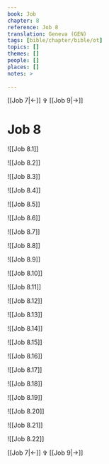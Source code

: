 ```yaml
---
book: Job
chapter: 8
reference: Job 8
translation: Geneva (GEN)
tags: [bible/chapter/bible/ot]
topics: []
themes: []
people: []
places: []
notes: >
  
---
```


[[Job 7|<-]] ✞ [[Job 9|->]]

# Job 8

![[Job 8.1]]

![[Job 8.2]]

![[Job 8.3]]

![[Job 8.4]]

![[Job 8.5]]

![[Job 8.6]]

![[Job 8.7]]

![[Job 8.8]]

![[Job 8.9]]

![[Job 8.10]]

![[Job 8.11]]

![[Job 8.12]]

![[Job 8.13]]

![[Job 8.14]]

![[Job 8.15]]

![[Job 8.16]]

![[Job 8.17]]

![[Job 8.18]]

![[Job 8.19]]

![[Job 8.20]]

![[Job 8.21]]

![[Job 8.22]]

[[Job 7|<-]] ✞ [[Job 9|->]]
